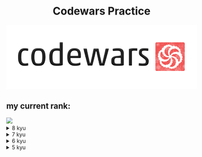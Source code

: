 <h1 align="center">Codewars Practice</h1>
<p align="center">
<img src="codewars.png" margin-left="300px" margin-right="auto"/>
</p>

<h2>my current rank:</h2>
<img src="https://www.codewars.com/users/verystone69/badges/large"/>
<details>
<summary>8 kyu</summary>
<ul>
<li><a href="https://www.codewars.com/kata/reviews/5265326f5fda8eb1160004cb/groups/61d3e81668975c0001d8958b">Convert a Number to a String!</a>
<li><a href="https://www.codewars.com/kata/reviews/56deebdf6a5c28baa9000031/groups/641d91fe26b289000137d92d">Opposite number</a>
<li><a href="https://www.codewars.com/kata/reviews/5715eaf87cf4f3befe00002e/groups/5f78e7537d74a900015f3b70">Sum of positive</a>
<li><a href="https://www.codewars.com/kata/reviews/57eadb85cd143f4c9c0000a5/groups/5817a3d06288546631000040">Abbreviate a Two Word Name</a>
<li><a href="https://www.codewars.com/kata/reviews/5545f1150240a711650000c6/groups/554e9802d002991020000103">Is n divisible by x and y?</a>
<li><a href="https://www.codewars.com/kata/reviews/566770a5e2aefaf7b000002d/groups/5d48f66d2447aa000172d589">A Needle in the Haystack</a>
<li><a href="https://www.codewars.com/kata/reviews/555086ff587c4e3a7e000095/groups/57b5bee1db5b3da2ec0001fb">Opposites Attract</a>
<li><a href="https://www.codewars.com/kata/reviews/55fa902836589109b40000af/groups/6498a2b4d263330001c8134a">Beginner Series #1 School Paperwork Clock</a>
<li><a href="https://www.codewars.com/kata/reviews/55fa41c53658911447000032/groups/56521dfdd4da7a4dc80000a9">Beginner Series #2 Clock</a>
<li><a href="https://www.codewars.com/kata/reviews/5865f9bd2ffb9c2e2f0013af/groups/64af0865a2181600010954b1">Calculate average</a>
<li><a href="https://www.codewars.com/kata/reviews/57cc9785e850d466050000a7/groups/57cccde5d542d3148f0003d6">You only need one - Beginner</a>
<li><a href="https://www.codewars.com/kata/reviews/5837111123bee00d630000be/groups/5839d9ce171f3aac8700020f">Simple multiplication</a>
<li><a href="https://www.codewars.com/kata/reviews/56aa512a19a59b21ff000034/groups/64c6becb94952d0001375414">Regex count lowercase letters</a>
<li><a href="https://www.codewars.com/kata/reviews/580a1bd1b56dcf80b2000031/groups/580aa0729f1fb23551000067">Remove duplicates from list</a>
<li><a href="https://www.codewars.com/kata/reviews/559375e5091cf8e47d00005a/groups/62a6530b98eb29000148775a">Welcome to the City</a>
<li><a href="https://www.codewars.com/kata/reviews/54531473ef2fe4146700028b/groups/64eaf5f2989be30001c86bcb">NATO Phonetic Alphabet</a>
<li><a href="https://www.codewars.com/kata/reviews/563b814cc41198306a000132/groups/64f23248943404000117b8af">Stringy Strings</a>
<li><a href="https://www.codewars.com/kata/reviews/57a7775dc164c3db8b00003e/groups/650c10cdc4627c0001b6bf3f">Price of Mangoes</a>
<li><a href="https://www.codewars.com/kata/reviews/578e47f1f50c0dcc2c000111/groups/65277c57c5c19100017f261d">Count of positives / sum of negatives </a>
<li><a href="https://www.codewars.com/kata/reviews/577aec3cb9498e1aed00009a/groups/652967de805c4c00011c92ee">Find Maximum and Minimum Values of a List </a>
<li><a href="https://www.codewars.com/kata/reviews/57cfe3e5e01033d62200001b/groups/58493f83e11dc93152000ffa">Sort and Star</a>
<li><a href="https://www.codewars.com/kata/reviews/57eaeb9f78748ff92a00000b/groups/654002dddda7cc00011027c9">Sum Mixed Array</a>
<li><a href="https://www.codewars.com/kata/reviews/5c8bfbbf3b8ec2000116c7cb/groups/6547a898b2effa00012bd68d">A wolf in sheep's clothing</a>
<li><a href="https://www.codewars.com/kata/reviews/5672a998edcb875b34000076/groups/6068782a202d4f0001b5b179">Rock Paper Scissors!</a>
<li><a href="https://www.codewars.com/kata/reviews/58782e3ad166c74687000408/groups/5a2a5eadd1b6089c05001750">Will there be enough space?</a>
<li><a href="https://www.codewars.com/kata/reviews/57878746fdd4269dfc00031a/groups/6555f71c2113d200010420b3">Sum without highest and lowest number</a>
<li><a href="https://www.codewars.com/kata/reviews/56efe986900453758d00008e/groups/65572e2d1cfac200015e47fe">altERnaTIng cAsE</a>
<li><a href="https://www.codewars.com/kata/reviews/5aa6e87978c0e8494900233e/groups/5aa6f10878c0e82ea90024a1">Will you make it?</a>
<li><a href="https://www.codewars.com/kata/reviews/55ccc9ffaeb10c1f4700005e/groups/5b98df588a71f3d29c000909">Grasshopper - Grade book </a>
<li><a href="https://www.codewars.com/kata/reviews/559ac78360f0be07c200005c/groups/559d543feafd01fb0f0000dd">Name Shuffler</a>
</ul>
</details>

<details>
<summary>7 kyu</summary>
<ul>
<li><a href="https://www.codewars.com/kata/reviews/602efa574781f60001fabf89/groups/64bceb2e37b7b80001bfb12e">Two numbers are positive</a>
<li><a href="https://www.codewars.com/kata/reviews/5b1ac05c46863ccfe00015af/groups/6249e805be5665000101eb62">My Language Skills</a>
<li><a href="https://www.codewars.com/kata/56eb0be52caf798c630013c0/javascript">Unlucky Days</a>
<li><a href="https://www.codewars.com/kata/539de388a540db7fec000642/javascript">The Coupon Code</a>
<li><a href="https://www.codewars.com/kata/556cebcf7c58da564a000045/solutions/javascript">Number of Rectangles in a Grid</a>
<li><a href="https://www.codewars.com/kata/585b1fafe08bae9988000314/javascript">Digits explosion</a>
<li><a href="https://www.codewars.com/kata/54ba84be607a92aa900000f1/javascript">Isograms</a>
<li><a href="https://www.codewars.com/kata/52fba66badcd10859f00097e/javascript">Disemvowel Trolls</a>
<li><a href="https://www.codewars.com/kata/554b4ac871d6813a03000035/javascript">Highest and Lowest</a>
<li><a href="https://www.codewars.com/kata/571640812ad763313600132b/javascript">Upper Strength</a>
<li><a href="https://www.codewars.com/kata/5624e574ec6034c3a20000e6/javascript">Hamming Distance - Part 1: Binary codes</a>
<li><a href="https://www.codewars.com/kata/579ba41ce298a73aaa000255/javascript">Name That Number!</a>
<li><a href="https://www.codewars.com/kata/5259b20d6021e9e14c0010d4">Reverse Words</a>
<li><a href="https://www.codewars.com/kata/586f6741c66d18c22800010a/javascript">Sum of a sequence</a>
<li><a href="https://www.codewars.com/kata/reviews/54ff35d3c1bad9fbfb00021d/groups/62cc7e80ec296e0001580e60">Vowel Count</a>
<li><a href="https://www.codewars.com/kata/reviews/5485f83ed8325edc730001c0/groups/648394988753ae0001beb9c7">Digit*Digit</a>
<li><a href="https://www.codewars.com/kata/reviews/5667eafcfde9ebbd5100002e/groups/57943eddc38ec252bb0004b9">Mumbling</a>
<li><a href="https://www.codewars.com/kata/reviews/554f53f79e5642b6850000ad/groups/648ef5c0f32efd0001735c21">Complementary DNA</a>
<li><a href="https://www.codewars.com/kata/558fc85d8fd1938afb000014/solutions/javascript?filter=me&sort=best_practice&invalids=false">Sum of two lowest positive integers</a>
<li><a href="https://www.codewars.com/kata/55f2b110f61eb01779000053/solutions/javascript?filter=me&sort=best_practice&invalids=false">Beginner Series #3 Sum of Numbers</a>
<li><a href="https://www.codewars.com/kata/reviews/51f2d1cafc9c0f745c000380/groups/575cd0b881ce1de7af00013f">String ends with?</a>
<li><a href="https://www.codewars.com/kata/reviews/5418ac811d3bf3216b000236/groups/6494a6cf104eb90001d74690">Credit Card Mask</a>
<li><a href="https://www.codewars.com/kata/reviews/5656bd079c771d9d4e00001b/groups/565891e1864f843574000034">Two to One</a>
<li><a href="https://www.codewars.com/kata/reviews/56541bb62a8c458476000040/groups/64989cdc0983410001541d54">Printer Errors</a>
<li><a href="https://www.codewars.com/kata/reviews/5506c16fa11c0a0eef0000a3/groups/58d58a77a636b6826a000e85">Categorize New Member </a>
<li><a href="https://www.codewars.com/kata/reviews/55f8abdcb692958d4800000f/groups/596231bca22617aa57000142">Regex validate PIN code</a>
<li><a href="https://www.codewars.com/kata/reviews/563b684ec41198b5920000ea/groups/62987f497ad3f10001de8fff">Growth of a Population</a>
<li><a href="https://www.codewars.com/kata/reviews/5724229c8c7e05a17400004e/groups/64bcf1b9c68efa0001bda25a">Sum of Multiples </a>
<li><a href="https://www.codewars.com/kata/reviews/582ab0ebd0a3a7ca08000018/groups/587631f3b8168af65f00218e">Keep the Order</a>
<li><a href="https://www.codewars.com/kata/reviews/564a2abfece0858a7100000f/groups/64c22d5336d9b90001647c24">Number of People in the Bus</a>
<li><a href="https://www.codewars.com/kata/reviews/55b05294b76b61d1f300004d/groups/64d7e3da914b700001463ccd">Filter the number</a>
<li><a href="https://www.codewars.com/kata/reviews/587438f7c63fc7706f002229/groups/64e25c8d0717e3000177c4d4">Tail Swap </a>
<li><a href="https://www.codewars.com/kata/reviews/56576f8846bfd9710b00003c/groups/64f85bf2867587000167c9d7">Running out of space</a>
<li><a href="https://www.codewars.com/kata/reviews/5af4343b8821435343001430/groups/64fb67b3b048a30001ddcc51">When do leap years occur here?</a>
<li><a href="https://www.codewars.com/kata/reviews/57856f74bf6a1ede3f000406/groups/57865f18a1b8d57a8d002005">Ones and Zeros</a>
<li><a href="https://www.codewars.com/kata/reviews/5747671c27d5b9dc65000153/groups/650aa55c1f0ec1000102defa">noobCode 04: HOT SINGLES...</a>
<li><a href="https://www.codewars.com/kata/reviews/57100ac4134efba225000021/groups/6510083a2cf8360001825a1d">Number climber</a>
<li><a href="https://www.codewars.com/kata/reviews/592e3556b84277e75b000889/groups/65152d1141bb1a00019d4eb2">Number of Decimal Digits</a>
<li><a href="https://www.codewars.com/kata/reviews/558dd9d24bcfc35bfa0000aa/groups/5e41025c76126b000116e78e">Find The Duplicated Number in a Consecutive Unsorted List </a>
<li><a href="https://www.codewars.com/kata/reviews/559595019987562910000014/groups/651e6943b60a5a0001d80697">The highest profit wins!</a>
<li><a href="https://www.codewars.com/kata/reviews/563da7533a77d3f16a000033/groups/652066342a657800019a7052">Remove the minimum</a>
<li><a href="https://www.codewars.com/kata/reviews/57cc981de850d466050000b0/groups/6538abd690c7c00001120382">Small enough?</a>
<li><a href="https://www.codewars.com/kata/reviews/57eea7b88ead0b8d8d0000f7/groups/62e871943475120001844df6">Flatten and sort an array</a>
<li><a href="https://www.codewars.com/kata/reviews/583f1c66d622c07b55000059/groups/5c01b111bf0ea728f5004068">Make a function that does arithmetic</a>
</ul> 
</details>
<details>
<summary>6 kyu</summary>
<ul>
<li><a href="https://www.codewars.com/kata/57b6f5aadb5b3d0ae3000611/javascript">Length of missing array</a></li>
<li><a href="https://www.codewars.com/kata/596f72bbe7cd7296d1000029/javascript">Array Deep Count</a></li>
<li><a href="https://www.codewars.com/kata/567ed5db4089538eea000010/javascript">Nuclear Missile Manager</a></li>
<li><a href="https://www.codewars.com/kata/5351b35ebaeb67f9110012d2/solutions/javascript?filter=me&sort=best_practice">Can you keep a secret?</a></li>
<li><a href="https://www.codewars.com/kata/526ec46d6f5e255e150002d1/solutions/javascript?filter=me&sort=best_practice">Closures and Scopes</a></li>
<li><a href="https://www.codewars.com/kata/514b92a657cdc65150000006/solutions/javascript?filter=me&sort=best_practice">Multiples of 3 or 5
</a></li>
<li><a href="https://www.codewars.com/kata/522551eee9abb932420004a0/solutions/javascript?filter=me&sort=best_practice">N-th Fibonacci
</a></li>
<li><a href="https://www.codewars.com/kata/54b42f9314d9229fd6000d9c/javascript">Duplicate Encoder</a></li>
<li><a href="https://www.codewars.com/kata/5574835e3e404a0bed00001b/javascript">Handshake problem</a></li>
<li><a href="https://www.codewars.com/kata/reviews/534d3637c2059116ab0003c1/groups/63395ee1d251110001c6c80c">Multiplication table</a></li>
<li><a href="https://www.codewars.com/kata/reviews/523f5d21c841566fde00000c/groups/6339e76c617b760001c96089">Array.diff (JavaScript)</a></li>
<li><a href="https://www.codewars.com/kata/reviews/58d7686a79e609708a000a13/groups/633dd2a73bc9730001695334">Reverse every other word in the string</a></li>
<li><a href="https://www.codewars.com/kata/reviews/5d8f8fed88c4e10001cc1346/groups/633f352144afd40001c339f4">Pyramid Array</a></li>
<li><a href="https://www.codewars.com/kata/reviews/525f50e3b73515a6db000b86/groups/623b77719f12a30001035fe6">Create Phone Number</a></li>
<li><a href="https://www.codewars.com/kata/reviews/56002d1c656fe9438f00001b/groups/623b90e019de9f0001483383">Replace With Alphabet Position</a></li>
<li><a href="https://www.codewars.com/kata/reviews/583a0b20cd2acc1d9900007e/groups/62152bd9504776000175c95d">Find the missing letter</a></li>
<li><a href="https://www.codewars.com/kata/reviews/5552cffe7abf6e77eb000041/groups/621239723604140001f800ee">Playing with digits</a></li>
<li><a href="https://www.codewars.com/kata/reviews/5266876c8f4bf2da9b000365/groups/58ba8617343c9ebfc6000513">Who likes it?</a></li>
<li><a href="https://www.codewars.com/kata/reviews/56257b1427e918467e000174/groups/64846a3d3dad1a00019756bf">Find the odd int</a></li>
<li><a href="https://www.codewars.com/kata/reviews/541c8b5e7e4b4c61e2000149/groups/6484c746a1178b00012a50cf">Sum of Digits</a></li>
<li><a href="https://www.codewars.com/kata/reviews/55bf027550b2a3df3700005b/groups/64e26acf9fed9d0001aa0af8">Persistent Bugger</a></li>
<li><a href="https://www.codewars.com/kata/reviews/54c69b063962fac66a0001ab/groups/650605e54b20b90001b16dc1">Counting Duplicates </a></li>
<li><a href="https://www.codewars.com/kata/reviews/55c8a1ae7effa86f9d000091/groups/56711aae09c1e06f98000002">Your order, please</a></li>
<li><a href="https://www.codewars.com/kata/reviews/578aa7af466bb46ce600092d/groups/652cfbaae2c79c00019e934d">Sort the odd</a></li>
<li><a href="https://www.codewars.com/kata/reviews/57eb9ced304737a50f00000d/groups/6542009f507e0600013f7a25">Highest Scoring Word</a></li>
<li><a href="https://www.codewars.com/kata/reviews/585d85846aa5e61d580004cd/groups/6547a199fb145c000126c139">Find the unique number</a></li>
<li><a href="https://www.codewars.com/kata/reviews/52c31f8e6605bcc646000085/groups/608af526f2e24100012c0b31">Two Sum</a></li>
</ul>
</details>
<details>
<summary>5 kyu</summary>
<ul>
<li><a href="https://www.codewars.com/kata/reviews/52fd3e3460f49cddcf000f1f/groups/623d9ef83742700001732fc1">Number of trailing zeros of N!</a>
<li><a href="https://www.codewars.com/kata/reviews/52597aa56021e91c93000cb3/groups/6485be485d003e0001f3c296">Moving Zeros To The End </a>
<li><a href="https://www.codewars.com/kata/reviews/52bc74d4ac05d0945d000551/groups/6486330de253810001125392">First non-repeating character</a>
<li><a href="https://www.codewars.com/kata/reviews/550be338742fda753e000a03/groups/654caa75d1682a000191527c">Rot13</a>
</ul>
</details>
